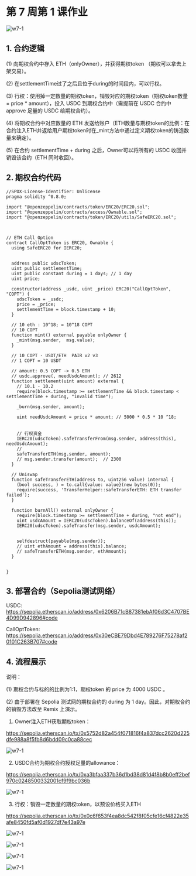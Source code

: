 # 第 7 周第 1 课作业
![w7-1](./IMG/Assignment_w7-1.png)

## 1. 合约逻辑
(1) 向期权合约中存入 ETH（onlyOwner），并获得期权token （期权可以拿去上架交易）。

(2) 在settlementTime过了之后且位于during的时间段内，可以行权。

(3) 行权：使用掉一定数量的期权token，销毁对应的期权token（期权token数量 = price * amount），投入 USDC 到期权合约中（需提前在 USDC 合约中 approve 足量的 USDC 给期权合约）。

(4) 将期权合约中对应数量的 ETH 发送给账户（ETH数量与期权token的比例：在合约注入ETH并返给用户期权token时在_mint方法中通过定义期权token的铸造数量来确定）。

(5) 在合约 settlementTime + during 之后，Owner可以将所有的 USDC 收回并销毁该合约（ETH 同时收回）。

## 2. 期权合约代码
```solidity
//SPDX-License-Identifier: Unlicense
pragma solidity ^0.8.0;

import "@openzeppelin/contracts/token/ERC20/ERC20.sol";
import "@openzeppelin/contracts/access/Ownable.sol";
import "@openzeppelin/contracts/token/ERC20/utils/SafeERC20.sol";



// ETH Call Option
contract CallOptToken is ERC20, Ownable {
  using SafeERC20 for IERC20;


  address public udscToken;
  uint public settlementTime;
  uint public constant during = 1 days; // 1 day
  uint price;
  
  constructor(address _usdc, uint _price) ERC20("CallOptToken", "COPT") {
    udscToken = _usdc;
    price = _price;  
    settlementTime = block.timestamp + 10;
  }

  // 10 eth : 10^18; = 10^18 COPT
  // 10 COPT
  function mint() external payable onlyOwner {
    _mint(msg.sender,  msg.value);
  }

  // 10 COPT - USDT/ETH  PAIR v2 v3 
  // 1 COPT = 10 USDT 

  // amount: 0.5 COPT -> 0.5 ETH
  // usdc.approve(, needUsdcAmount); // 2612
  function settlement(uint amount) external {
    // 10.1 - 10.2
    require(block.timestamp >= settlementTime && block.timestamp < settlementTime + during, "invalid time");

    _burn(msg.sender, amount);

    uint needUsdcAmount = price * amount; // 5000 * 0.5 * 10 ^18;


    // 行权资金
    IERC20(udscToken).safeTransferFrom(msg.sender, address(this), needUsdcAmount);
    // 
    safeTransferETH(msg.sender, amount);
    // msg.sender.transfer(amount);  // 2300
  }

  // Uniswap
  function safeTransferETH(address to, uint256 value) internal {
    (bool success, ) = to.call{value: value}(new bytes(0));
    require(success, 'TransferHelper::safeTransferETH: ETH transfer failed');
  }

  function burnAll() external onlyOwner {
    require(block.timestamp >= settlementTime + during, "not end");
    uint usdcAmount = IERC20(udscToken).balanceOf(address(this));
    IERC20(udscToken).safeTransfer(msg.sender, usdcAmount);


    selfdestruct(payable(msg.sender));
    // uint ethAmount = address(this).balance;
    // safeTransferETH(msg.sender, ethAmount);
  }


}
```

## 3. 部署合约（Sepolia测试网络）

USDC: https://sepolia.etherscan.io/address/0x6206B71cB87381ebAf06d3C4707BE4D99D942896#code

CallOptToken: https://sepolia.etherscan.io/address/0x30eCBE79Dbd4E789276F75278af20101C263B707#code

## 4. 流程展示
说明：

(1) 期权合约与标的的比例为1:1，期权token 的 price 为 4000 USDC 。

(2) 由于部署在 Sepolia 测试网的期权合约的 during 为 1 day。因此，对期权合约的销毁方法改至 Remix 上演示。


1. Owner注入ETH获取期权token：

https://sepolia.etherscan.io/tx/0x5752d82a454f071816f4a837dcc2620d225dfe988a8f5fb8d6bdd09c0ca88cec

![w7-1](./IMG/1a_mintCOPTwithETH.png)


2. USDC合约为期权合约授权足量的allowance：

https://sepolia.etherscan.io/tx/0xa3bfaa337b36d1bd38d81d4f8b8b0eff2bef970c0248500332001cf9f9bc036b

![w7-1](./IMG/2a_USDCApproveCallOptToken.png)


3. 行权：销毁一定数量的期权token，以预设价格买入ETH

https://sepolia.etherscan.io/tx/0x0c6f653f4ea8dc542f8f05cfe16cf4822e35afe8450fd5af0d1927df7e43a97e

![w7-1](./IMG/3a_Settlement.png)

![w7-1](./IMG/3b_totalSupplyOfCOPT_AfterSettlement.png)

![w7-1](./IMG/4_Check_USDCBalanceOfCallOptTokenContract.png)

![w7-1](./IMG/5_BurnAll.png)
